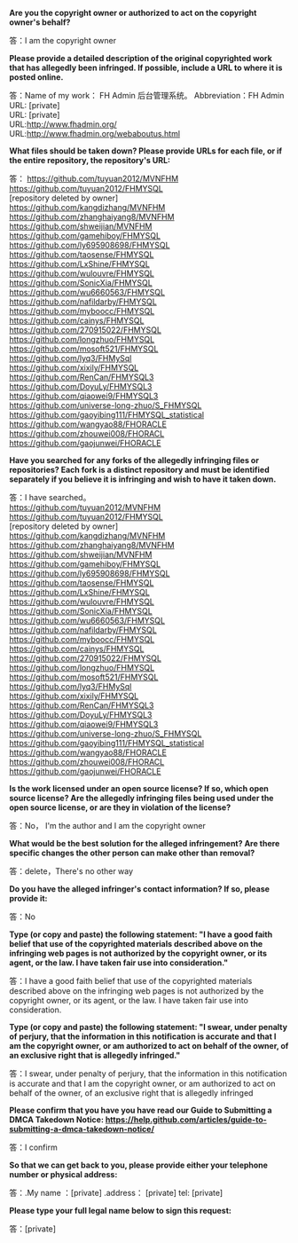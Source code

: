**Are you the copyright owner or authorized to act on the copyright owner's behalf?**

答：I am the copyright owner

**Please provide a detailed description of the original copyrighted work that has allegedly been infringed. If possible, include a URL to where it is posted online.**

答：Name of my work： FH Admin 后台管理系统。 Abbreviation：FH Admin  
URL: [private]  
URL: [private]  
URL:http://www.fhadmin.org/  
URL:http://www.fhadmin.org/webaboutus.html  

**What files should be taken down? Please provide URLs for each file, or if the entire repository, the repository's URL:**

答：
https://github.com/tuyuan2012/MVNFHM  
https://github.com/tuyuan2012/FHMYSQL  
[repository deleted by owner]  
https://github.com/kangdizhang/MVNFHM  
https://github.com/zhanghaiyang8/MVNFHM  
https://github.com/shweijian/MVNFHM  
https://github.com/gamehiboy/FHMYSQL  
https://github.com/ly695908698/FHMYSQL  
https://github.com/taosense/FHMYSQL  
https://github.com/LxShine/FHMYSQL  
https://github.com/wulouvre/FHMYSQL  
https://github.com/SonicXia/FHMYSQL  
https://github.com/wu6660563/FHMYSQL  
https://github.com/nafildarby/FHMYSQL  
https://github.com/myboocc/FHMYSQL  
https://github.com/cainys/FHMYSQL  
https://github.com/270915022/FHMYSQL  
https://github.com/longzhuo/FHMYSQL  
https://github.com/mosoft521/FHMYSQL  
https://github.com/lyq3/FHMySql  
https://github.com/xixily/FHMYSQL  
https://github.com/RenCan/FHMYSQL3  
https://github.com/DoyuLy/FHMYSQL3  
https://github.com/qiaowei9/FHMYSQL3  
https://github.com/universe-long-zhuo/S_FHMYSQL  
https://github.com/gaoyibing111/FHMYSQL_statistical  
https://github.com/wangyao88/FHORACLE  
https://github.com/zhouwei008/FHORACL  
https://github.com/gaojunwei/FHORACLE  

**Have you searched for any forks of the allegedly infringing files or repositories? Each fork is a distinct repository and must be identified separately if you believe it is infringing and wish to have it taken down.**

答：I have searched。  
https://github.com/tuyuan2012/MVNFHM  
https://github.com/tuyuan2012/FHMYSQL  
[repository deleted by owner]  
https://github.com/kangdizhang/MVNFHM  
https://github.com/zhanghaiyang8/MVNFHM  
https://github.com/shweijian/MVNFHM  
https://github.com/gamehiboy/FHMYSQL  
https://github.com/ly695908698/FHMYSQL  
https://github.com/taosense/FHMYSQL  
https://github.com/LxShine/FHMYSQL  
https://github.com/wulouvre/FHMYSQL  
https://github.com/SonicXia/FHMYSQL  
https://github.com/wu6660563/FHMYSQL  
https://github.com/nafildarby/FHMYSQL  
https://github.com/myboocc/FHMYSQL  
https://github.com/cainys/FHMYSQL  
https://github.com/270915022/FHMYSQL  
https://github.com/longzhuo/FHMYSQL  
https://github.com/mosoft521/FHMYSQL  
https://github.com/lyq3/FHMySql  
https://github.com/xixily/FHMYSQL  
https://github.com/RenCan/FHMYSQL3  
https://github.com/DoyuLy/FHMYSQL3  
https://github.com/qiaowei9/FHMYSQL3  
https://github.com/universe-long-zhuo/S_FHMYSQL  
https://github.com/gaoyibing111/FHMYSQL_statistical  
https://github.com/wangyao88/FHORACLE  
https://github.com/zhouwei008/FHORACL  
https://github.com/gaojunwei/FHORACLE  

**Is the work licensed under an open source license? If so, which open source license? Are the allegedly infringing files being used under the open source license, or are they in violation of the license?**

答：No， I'm the author and I am the copyright owner

**What would be the best solution for the alleged infringement? Are there specific changes the other person can make other than removal?**

答：delete，There's no other way

**Do you have the alleged infringer's contact information? If so, please provide it:**

答：No

**Type (or copy and paste) the following statement: "I have a good faith belief that use of the copyrighted materials described above on the infringing web pages is not authorized by the copyright owner, or its agent, or the law. I have taken fair use into consideration."**

答：I have a good faith belief that use of the copyrighted materials described above on the infringing web pages is not authorized by the copyright owner, or its agent, or the law. I have taken fair use into consideration.

**Type (or copy and paste) the following statement: "I swear, under penalty of perjury, that the information in this notification is accurate and that I am the copyright owner, or am authorized to act on behalf of the owner, of an exclusive right that is allegedly infringed."**

答：I swear, under penalty of perjury, that the information in this notification is accurate and that I am the copyright owner, or am authorized to act on behalf of the owner, of an exclusive right that is allegedly infringed

**Please confirm that you have you have read our Guide to Submitting a DMCA Takedown Notice: https://help.github.com/articles/guide-to-submitting-a-dmca-takedown-notice/**

答：I confirm

**So that we can get back to you, please provide either your telephone number or physical address:**

答：.My name ：[private] .address： [private] tel: [private]

**Please type your full legal name below to sign this request:**

答：[private]
